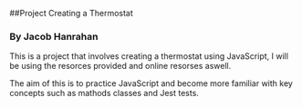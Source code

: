 ##Project Creating a Thermostat

### By Jacob Hanrahan

This is a project that involves creating a thermostat using JavaScript, I will be using the resorces provided and online resorses aswell.

The aim of this is to practice JavaScript and become more familiar with key concepts such as mathods classes and Jest tests.

